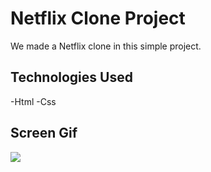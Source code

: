 <h1>Netflix Clone Project</h1>

We made a Netflix clone in this simple project.

<h2>Technologies Used</h2>

-Html
-Css

<h2>Screen Gif</h2>

![](Netflix-Clone-Project.gif)
